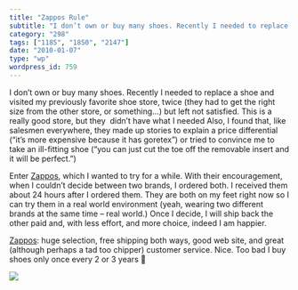 ```yaml
---
title: "Zappos Rule"
subtitle: "I don’t own or buy many shoes. Recently I needed to replace a shoe and visited my previously favorit..."
category: "298"
tags: ["1185", "1850", "2147"]
date: "2010-01-07"
type: "wp"
wordpress_id: 759
---
```

I don’t own or buy many shoes. Recently I needed to replace a shoe and visited my previously favorite shoe store, twice (they had to get the right size from the other store, or something…) but left not satisfied. This is a really good store, but they  didn’t have what I needed
Also, I found that, like salesmen everywhere, they made up stories to explain a price differential (“it’s more expensive because it has goretex”) or tried to convince me to take an ill-fitting shoe (“you can just cut the toe off the removable insert and it will be perfect.”)

Enter [Zappos](http://www.zappos.com/), which I wanted to try for a while. With their encouragement, when I couldn’t decide between two brands, I ordered both. I received them about 24 hours after I ordered them. They are both on my feet right now so I can try them in a real world environment (yeah, wearing two different brands at the same time – real world.) Once I decide, I will ship back the other paid and, with less effort, and more choice, indeed I am happier.

[Zappos](http://www.zappos.com/): huge selection, free shipping both ways, good web site, and great (although perhaps a tad too chipper) customer service. Nice. Too bad I buy shoes only once every 2 or 3 years 🙂

![](https://i0.wp.com/img.zemanta.com/pixy.gif?w=584)